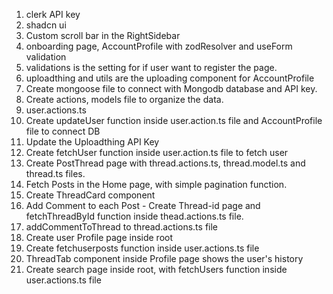 1. clerk API key
2. shadcn ui
3. Custom scroll bar in the RightSidebar
4. onboarding page, AccountProfile with zodResolver and useForm validation
5. validations is the setting for if user want to register the page.
6. uploadthing and utils are the uploading component for AccountProfile
7. Create mongoose file to connect with Mongodb database and API key.
8. Create actions, models file to organize the data.
9. user.actions.ts
10. Create updateUser function inside user.action.ts file and AccountProfile file to connect DB
11. Update the Uploadthing API Key
12. Create fetchUser function inside user.action.ts file to fetch user
13. Create PostThread page with thread.actions.ts, thread.model.ts and thread.ts files.
14. Fetch Posts in the Home page, with simple pagination function.
15. Create ThreadCard component
16. Add Comment to each Post - Create Thread-id page and fetchThreadById function inside thead.actions.ts file.
17. addCommentToThread to thread.actions.ts file
18. Create user Profile page inside root
19. Create fetchuserposts function inside user.actions.ts file
20. ThreadTab component inside Profile page shows the user's history
21. Create search page inside root, with fetchUsers function inside user.actions.ts file